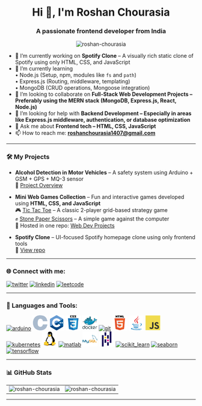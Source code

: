 <h1 align="center">Hi 👋, I'm Roshan Chourasia</h1>
<h3 align="center">A passionate frontend developer from India</h3>

<p align="center">
  <img src="https://komarev.com/ghpvc/?username=roshan-chourasia&label=Profile%20views&color=0e75b6&style=flat" alt="roshan-chourasia" />
</p>

- 🔭 I’m currently working on **Spotify Clone** – A visually rich static clone of Spotify using only HTML, CSS, and JavaScript  
- 🌱 I’m currently learning  
  • Node.js (Setup, npm, modules like `fs` and `path`)  
  • Express.js (Routing, middleware, templating)  
  • MongoDB (CRUD operations, Mongoose integration)  
- 👯 I’m looking to collaborate on **Full-Stack Web Development Projects – Preferably using the MERN stack (MongoDB, Express.js, React, Node.js)**  
- 🤝 I’m looking for help with **Backend Development – Especially in areas like Express.js middleware, authentication, or database optimization**  
- 💬 Ask me about **Frontend tech – HTML, CSS, JavaScript**  
- 📫 How to reach me: **roshanchourasia1407@gmail.com**

---

### 🛠️ My Projects

- **Alcohol Detection in Motor Vehicles** – A safety system using Arduino + GSM + GPS + MQ-3 sensor  
  🔗 [Project Overview](https://github.com/Roshan-Chourasia/Alcohol_Detection_in_Motor_Vehicle)

- **Mini Web Games Collection** – Fun and interactive games developed using **HTML, CSS, and JavaScript**  
  🎮 [Tic Tac Toe](https://github.com/Roshan-Chourasia/Tic-Tac-Toe) – A classic 2-player grid-based strategy game  
  ✊ [Stone Paper Scissors](https://github.com/Roshan-Chourasia/Web-Dev-Projects/tree/main/Rock%20Paper%20Scissors) – A simple game against the computer  
  📁 Hosted in one repo: [Web Dev Projects](https://github.com/Roshan-Chourasia/Web-Dev-Projects)

- **Spotify Clone** – UI-focused Spotify homepage clone using only frontend tools  
  🔗 [View repo](https://github.com/Roshan-Chourasia/Spotify_clone)

---

### 🌐 Connect with me:

<p align="left">
  <a href="https://twitter.com/r_chourasia14" target="blank"><img src="https://raw.githubusercontent.com/rahuldkjain/github-profile-readme-generator/master/src/images/icons/Social/twitter.svg" alt="twitter" height="30" width="40" /></a>
  <a href="https://www.linkedin.com/in/roshan-chourasia14/" target="blank"><img src="https://raw.githubusercontent.com/rahuldkjain/github-profile-readme-generator/master/src/images/icons/Social/linked-in-alt.svg" alt="linkedin" height="30" width="40" /></a>
  <a href="https://leetcode.com/u/roshanchourasia/" target="blank"><img src="https://raw.githubusercontent.com/rahuldkjain/github-profile-readme-generator/master/src/images/icons/Social/leet-code.svg" alt="leetcode" height="30" width="40" /></a>
</p>

---

### 🧰 Languages and Tools:

<p align="left">
  <a href="https://www.arduino.cc/" target="_blank"><img src="https://cdn.worldvectorlogo.com/logos/arduino-1.svg" alt="arduino" width="40" height="40"/></a>
  <a href="https://www.cprogramming.com/" target="_blank"><img src="https://raw.githubusercontent.com/devicons/devicon/master/icons/c/c-original.svg" alt="c" width="40" height="40"/></a>
  <a href="https://www.w3schools.com/cpp/" target="_blank"><img src="https://raw.githubusercontent.com/devicons/devicon/master/icons/cplusplus/cplusplus-original.svg" alt="cplusplus" width="40" height="40"/></a>
  <a href="https://www.w3schools.com/css/" target="_blank"><img src="https://raw.githubusercontent.com/devicons/devicon/master/icons/css3/css3-original-wordmark.svg" alt="css3" width="40" height="40"/></a>
  <a href="https://www.docker.com/" target="_blank"><img src="https://raw.githubusercontent.com/devicons/devicon/master/icons/docker/docker-original-wordmark.svg" alt="docker" width="40" height="40"/></a>
  <a href="https://git-scm.com/" target="_blank"><img src="https://www.vectorlogo.zone/logos/git-scm/git-scm-icon.svg" alt="git" width="40" height="40"/></a>
  <a href="https://www.w3.org/html/" target="_blank"><img src="https://raw.githubusercontent.com/devicons/devicon/master/icons/html5/html5-original-wordmark.svg" alt="html5" width="40" height="40"/></a>
  <a href="https://www.java.com" target="_blank"><img src="https://raw.githubusercontent.com/devicons/devicon/master/icons/java/java-original.svg" alt="java" width="40" height="40"/></a>
  <a href="https://developer.mozilla.org/en-US/docs/Web/JavaScript" target="_blank"><img src="https://raw.githubusercontent.com/devicons/devicon/master/icons/javascript/javascript-original.svg" alt="javascript" width="40" height="40"/></a>
  <a href="https://kubernetes.io" target="_blank"><img src="https://www.vectorlogo.zone/logos/kubernetes/kubernetes-icon.svg" alt="kubernetes" width="40" height="40"/></a>
  <a href="https://www.linux.org/" target="_blank"><img src="https://raw.githubusercontent.com/devicons/devicon/master/icons/linux/linux-original.svg" alt="linux" width="40" height="40"/></a>
  <a href="https://www.mathworks.com/" target="_blank"><img src="https://upload.wikimedia.org/wikipedia/commons/2/21/Matlab_Logo.png" alt="matlab" width="40" height="40"/></a>
  <a href="https://www.mysql.com/" target="_blank"><img src="https://raw.githubusercontent.com/devicons/devicon/master/icons/mysql/mysql-original-wordmark.svg" alt="mysql" width="40" height="40"/></a>
  <a href="https://pandas.pydata.org/" target="_blank"><img src="https://raw.githubusercontent.com/devicons/devicon/2ae2a900d2f041da66e950e4d48052658d850630/icons/pandas/pandas-original.svg" alt="pandas" width="40" height="40"/></a>
  <a href="https://scikit-learn.org/" target="_blank"><img src="https://upload.wikimedia.org/wikipedia/commons/0/05/Scikit_learn_logo_small.svg" alt="scikit_learn" width="40" height="40"/></a>
  <a href="https://seaborn.pydata.org/" target="_blank"><img src="https://seaborn.pydata.org/_images/logo-mark-lightbg.svg" alt="seaborn" width="40" height="40"/></a>
  <a href="https://www.tensorflow.org" target="_blank"><img src="https://www.vectorlogo.zone/logos/tensorflow/tensorflow-icon.svg" alt="tensorflow" width="40" height="40"/></a>
</p>

---

### 📊 GitHub Stats

<table>
  <tr>
    <td>
      <img src="https://github-readme-stats.vercel.app/api?username=roshan-chourasia&show_icons=true&locale=en" alt="roshan-chourasia" />
    </td>
    <td>
      <img src="https://github-readme-stats.vercel.app/api/top-langs?username=roshan-chourasia&show_icons=true&locale=en&layout=compact" alt="roshan-chourasia" />
    </td>
  </tr>
</table>


---



